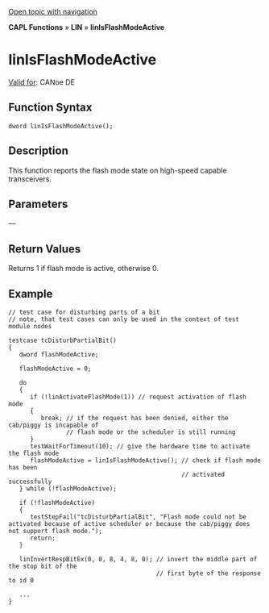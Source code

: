 [Open topic with navigation](../../../../../CANoeDEFamily.htm#Topics/CAPLFunctions/LIN/Functions/CAPLfunctionLINIsFlashModeActive.md)

**CAPL Functions** » **LIN** » **linIsFlashModeActive**

# linIsFlashModeActive

[Valid for](../../../Shared/FeatureAvailability.md): CANoe DE

## Function Syntax

```plaintext
dword linIsFlashModeActive();
```

## Description

This function reports the flash mode state on high-speed capable transceivers.

## Parameters

—

## Return Values

Returns 1 if flash mode is active, otherwise 0.

## Example

```plaintext
// test case for disturbing parts of a bit
// note, that test cases can only be used in the context of test module nodes

testcase tcDisturbPartialBit()
{
   dword flashModeActive;

   flashModeActive = 0;

   do
   {
      if (!linActivateFlashMode(1)) // request activation of flash mode
      {
         break; // if the request has been denied, either the cab/piggy is incapable of
                // flash mode or the scheduler is still running
      }
      testWaitForTimeout(10); // give the hardware time to activate the flash mode
      flashModeActive = linIsFlashModeActive(); // check if flash mode has been
                                                // activated successfully
   } while (!flashModeActive);

   if (!flashModeActive)
   {
      testStepFail("tcDisturbPartialBit", "Flash mode could not be activated because of active scheduler or because the cab/piggy does not support flash mode.");
      return;
   }

   linInvertRespBitEx(0, 0, 8, 4, 8, 0); // invert the middle part of the stop bit of the
                                         // first byte of the response to id 0

   ...
}
```
